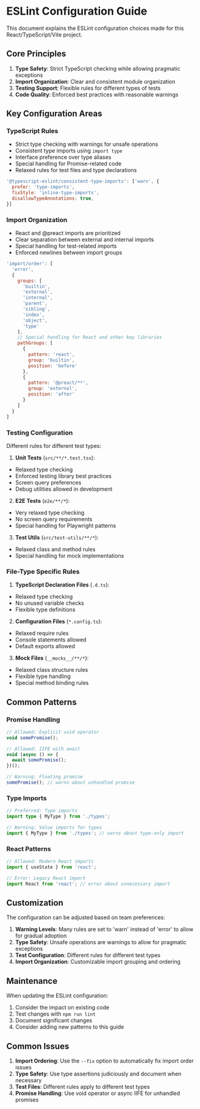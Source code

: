 # ESLint Configuration Guide

This document explains the ESLint configuration choices made for this React/TypeScript/Vite project.

## Core Principles

1. **Type Safety**: Strict TypeScript checking while allowing pragmatic exceptions
2. **Import Organization**: Clear and consistent module organization
3. **Testing Support**: Flexible rules for different types of tests
4. **Code Quality**: Enforced best practices with reasonable warnings

## Key Configuration Areas

### TypeScript Rules

- Strict type checking with warnings for unsafe operations
- Consistent type imports using `import type`
- Interface preference over type aliases
- Special handling for Promise-related code
- Relaxed rules for test files and type declarations

```js
'@typescript-eslint/consistent-type-imports': ['warn', {
  prefer: 'type-imports',
  fixStyle: 'inline-type-imports',
  disallowTypeAnnotations: true,
}]
```

### Import Organization

- React and @preact imports are prioritized
- Clear separation between external and internal imports
- Special handling for test-related imports
- Enforced newlines between import groups

```js
'import/order': [
  'error',
  {
    groups: [
      'builtin',
      'external',
      'internal',
      'parent',
      'sibling',
      'index',
      'object',
      'type'
    ],
    // Special handling for React and other key libraries
    pathGroups: [
      {
        pattern: 'react',
        group: 'builtin',
        position: 'before'
      },
      {
        pattern: '@preact/**',
        group: 'external',
        position: 'after'
      }
    ]
  }
]
```

### Testing Configuration

Different rules for different test types:

1. **Unit Tests** (`src/**/*.test.tsx`):
- Relaxed type checking
- Enforced testing library best practices
- Screen query preferences
- Debug utilities allowed in development

2. **E2E Tests** (`e2e/**/*`):
- Very relaxed type checking
- No screen query requirements
- Special handling for Playwright patterns

3. **Test Utils** (`src/test-utils/**/*`):
- Relaxed class and method rules
- Special handling for mock implementations

### File-Type Specific Rules

1. **TypeScript Declaration Files** (`.d.ts`):
- Relaxed type checking
- No unused variable checks
- Flexible type definitions

2. **Configuration Files** (`*.config.ts`):
- Relaxed require rules
- Console statements allowed
- Default exports allowed

3. **Mock Files** (`__mocks__/**/*`):
- Relaxed class structure rules
- Flexible type handling
- Special method binding rules

## Common Patterns

### Promise Handling

```typescript
// Allowed: Explicit void operator
void somePromise();

// Allowed: IIFE with await
void (async () => {
  await somePromise();
})();

// Warning: Floating promise
somePromise(); // warns about unhandled promise
```

### Type Imports

```typescript
// Preferred: Type imports
import type { MyType } from './types';

// Warning: Value imports for types
import { MyType } from './types'; // warns about type-only import
```

### React Patterns

```typescript
// Allowed: Modern React imports
import { useState } from 'react';

// Error: Legacy React import
import React from 'react'; // error about unnecessary import
```

## Customization

The configuration can be adjusted based on team preferences:

1. **Warning Levels**: Many rules are set to 'warn' instead of 'error' to allow for gradual adoption
2. **Type Safety**: Unsafe operations are warnings to allow for pragmatic exceptions
3. **Test Configuration**: Different rules for different test types
4. **Import Organization**: Customizable import grouping and ordering

## Maintenance

When updating the ESLint configuration:

1. Consider the impact on existing code
2. Test changes with `npm run lint`
3. Document significant changes
4. Consider adding new patterns to this guide

## Common Issues

1. **Import Ordering**: Use the `--fix` option to automatically fix import order issues
2. **Type Safety**: Use type assertions judiciously and document when necessary
3. **Test Files**: Different rules apply to different test types
4. **Promise Handling**: Use void operator or async IIFE for unhandled promises
